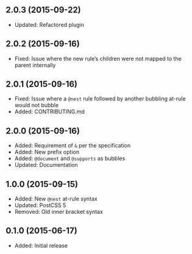 ## 2.0.3 (2015-09-22)

- Updated: Refactored plugin

## 2.0.2 (2015-09-16)

- Fixed: Issue where the new rule’s children were not mapped to the parent internally

## 2.0.1 (2015-09-16)

- Fixed: Issue where  a `@nest` rule followed by another bubbling at-rule would not bubble
- Added: CONTRIBUTING.md

## 2.0.0 (2015-09-16)

- Added: Requirement of `&` per the specification
- Added: New prefix option
- Added: `@document` and `@supports` as bubbles
- Updated: Documentation

## 1.0.0 (2015-09-15)

- Added: New `@nest` at-rule syntax
- Updated: PostCSS 5
- Removed: Old inner bracket syntax

## 0.1.0 (2015-06-17)

- Added: Initial release
